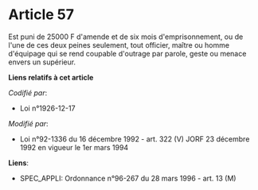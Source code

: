 # Article 57

Est puni de 25000 F d'amende et de six mois d'emprisonnement, ou de l'une de ces deux peines seulement, tout officier, maître
ou homme d'équipage qui se rend coupable d'outrage par parole, geste ou menace envers un supérieur.

**Liens relatifs à cet article**

_Codifié par_:

  - Loi n°1926-12-17

_Modifié par_:

  - Loi n°92-1336 du 16 décembre 1992 - art. 322 (V) JORF 23 décembre 1992 en vigueur le 1er mars 1994

**Liens**:

  - SPEC_APPLI: Ordonnance n°96-267 du 28 mars 1996 - art. 13 (M)
